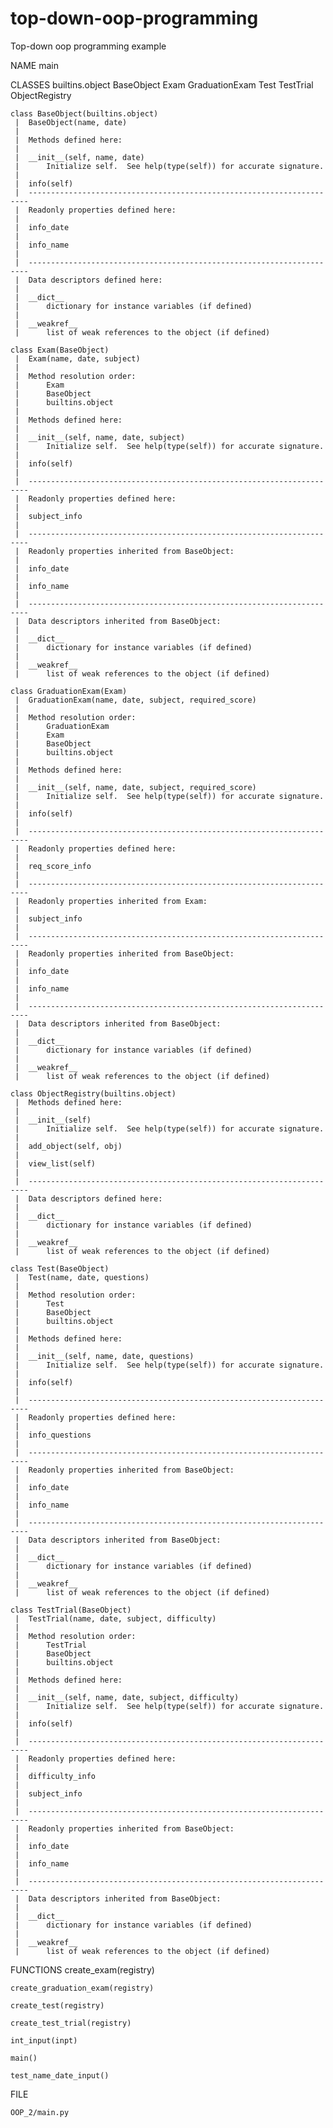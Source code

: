 # top-down-oop-programming
Top-down oop programming example

NAME
    main

CLASSES
    builtins.object
        BaseObject
            Exam
                GraduationExam
            Test
            TestTrial
        ObjectRegistry
    
    class BaseObject(builtins.object)
     |  BaseObject(name, date)
     |  
     |  Methods defined here:
     |  
     |  __init__(self, name, date)
     |      Initialize self.  See help(type(self)) for accurate signature.
     |  
     |  info(self)
     |  ----------------------------------------------------------------------
     |  Readonly properties defined here:
     |  
     |  info_date
     |  
     |  info_name
     |  
     |  ----------------------------------------------------------------------
     |  Data descriptors defined here:
     |  
     |  __dict__
     |      dictionary for instance variables (if defined)
     |  
     |  __weakref__
     |      list of weak references to the object (if defined)
    
    class Exam(BaseObject)
     |  Exam(name, date, subject)
     |  
     |  Method resolution order:
     |      Exam
     |      BaseObject
     |      builtins.object
     |  
     |  Methods defined here:
     |  
     |  __init__(self, name, date, subject)
     |      Initialize self.  See help(type(self)) for accurate signature.
     |  
     |  info(self)
     |  
     |  ----------------------------------------------------------------------
     |  Readonly properties defined here:
     |  
     |  subject_info
     |  
     |  ----------------------------------------------------------------------
     |  Readonly properties inherited from BaseObject:
     |  
     |  info_date
     |  
     |  info_name
     |  
     |  ----------------------------------------------------------------------
     |  Data descriptors inherited from BaseObject:
     |  
     |  __dict__
     |      dictionary for instance variables (if defined)
     |  
     |  __weakref__
     |      list of weak references to the object (if defined)
    
    class GraduationExam(Exam)
     |  GraduationExam(name, date, subject, required_score)
     |  
     |  Method resolution order:
     |      GraduationExam
     |      Exam
     |      BaseObject
     |      builtins.object
     |  
     |  Methods defined here:
     |  
     |  __init__(self, name, date, subject, required_score)
     |      Initialize self.  See help(type(self)) for accurate signature.
     |  
     |  info(self)
     |  
     |  ----------------------------------------------------------------------
     |  Readonly properties defined here:
     |  
     |  req_score_info
     |  
     |  ----------------------------------------------------------------------
     |  Readonly properties inherited from Exam:
     |  
     |  subject_info
     |  
     |  ----------------------------------------------------------------------
     |  Readonly properties inherited from BaseObject:
     |  
     |  info_date
     |  
     |  info_name
     |  
     |  ----------------------------------------------------------------------
     |  Data descriptors inherited from BaseObject:
     |  
     |  __dict__
     |      dictionary for instance variables (if defined)
     |  
     |  __weakref__
     |      list of weak references to the object (if defined)
    
    class ObjectRegistry(builtins.object)
     |  Methods defined here:
     |  
     |  __init__(self)
     |      Initialize self.  See help(type(self)) for accurate signature.
     |  
     |  add_object(self, obj)
     |  
     |  view_list(self)
     |  
     |  ----------------------------------------------------------------------
     |  Data descriptors defined here:
     |  
     |  __dict__
     |      dictionary for instance variables (if defined)
     |  
     |  __weakref__
     |      list of weak references to the object (if defined)
    
    class Test(BaseObject)
     |  Test(name, date, questions)
     |  
     |  Method resolution order:
     |      Test
     |      BaseObject
     |      builtins.object
     |  
     |  Methods defined here:
     |  
     |  __init__(self, name, date, questions)
     |      Initialize self.  See help(type(self)) for accurate signature.
     |  
     |  info(self)
     |  
     |  ----------------------------------------------------------------------
     |  Readonly properties defined here:
     |  
     |  info_questions
     |  
     |  ----------------------------------------------------------------------
     |  Readonly properties inherited from BaseObject:
     |  
     |  info_date
     |  
     |  info_name
     |  
     |  ----------------------------------------------------------------------
     |  Data descriptors inherited from BaseObject:
     |  
     |  __dict__
     |      dictionary for instance variables (if defined)
     |  
     |  __weakref__
     |      list of weak references to the object (if defined)
    
    class TestTrial(BaseObject)
     |  TestTrial(name, date, subject, difficulty)
     |  
     |  Method resolution order:
     |      TestTrial
     |      BaseObject
     |      builtins.object
     |  
     |  Methods defined here:
     |  
     |  __init__(self, name, date, subject, difficulty)
     |      Initialize self.  See help(type(self)) for accurate signature.
     |  
     |  info(self)
     |  
     |  ----------------------------------------------------------------------
     |  Readonly properties defined here:
     |  
     |  difficulty_info
     |  
     |  subject_info
     |  
     |  ----------------------------------------------------------------------
     |  Readonly properties inherited from BaseObject:
     |  
     |  info_date
     |  
     |  info_name
     |  
     |  ----------------------------------------------------------------------
     |  Data descriptors inherited from BaseObject:
     |  
     |  __dict__
     |      dictionary for instance variables (if defined)
     |  
     |  __weakref__
     |      list of weak references to the object (if defined)

FUNCTIONS
    create_exam(registry)
    
    create_graduation_exam(registry)
    
    create_test(registry)
    
    create_test_trial(registry)
    
    int_input(inpt)
    
    main()
    
    test_name_date_input()

FILE
    
    OOP_2/main.py